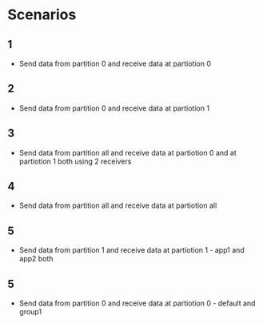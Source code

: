 # Scenarios
## 1
- Send data from partition 0 and receive data at partiotion 0

## 2
- Send data from partition 0 and receive data at partiotion 1

## 3
- Send data from partition all and receive data at partiotion 0 and at partiotion 1 both using 2 receivers

## 4
- Send data from partition all and receive data at partiotion all

## 5
- Send data from partition 1 and receive data at partiotion 1 - app1 and app2 both


## 5
- Send data from partition 0 and receive data at partiotion 0 - default and group1

